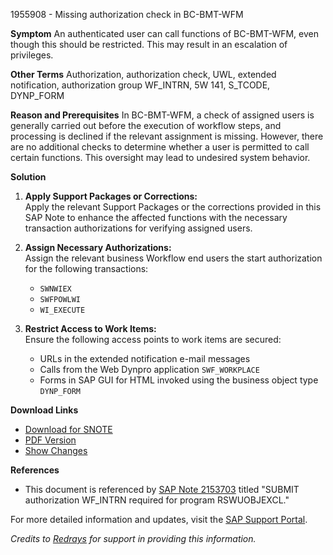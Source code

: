 1955908 - Missing authorization check in BC-BMT-WFM

**Symptom**
An authenticated user can call functions of BC-BMT-WFM, even though this should be restricted. This may result in an escalation of privileges.

**Other Terms**
Authorization, authorization check, UWL, extended notification, authorization group WF_INTRN, 5W 141, S_TCODE, DYNP_FORM

**Reason and Prerequisites**
In BC-BMT-WFM, a check of assigned users is generally carried out before the execution of workflow steps, and processing is declined if the relevant assignment is missing. However, there are no additional checks to determine whether a user is permitted to call certain functions. This oversight may lead to undesired system behavior.

**Solution**
1. **Apply Support Packages or Corrections:**  
   Apply the relevant Support Packages or the corrections provided in this SAP Note to enhance the affected functions with the necessary transaction authorizations for verifying assigned users.

2. **Assign Necessary Authorizations:**  
   Assign the relevant business Workflow end users the start authorization for the following transactions:
   - `SWNWIEX`
   - `SWFPOWLWI`
   - `WI_EXECUTE`

3. **Restrict Access to Work Items:**  
   Ensure the following access points to work items are secured:
   - URLs in the extended notification e-mail messages
   - Calls from the Web Dynpro application `SWF_WORKPLACE`
   - Forms in SAP GUI for HTML invoked using the business object type `DYNP_FORM`

**Download Links**
- [Download for SNOTE](https://notesdownloads.sap.com/note/0040000011545952017)
- [PDF Version](https://me.sap.com/sap/support/sfm/notes/print/0001955908?language=en-US&token=4A28837F1DC8877DE9C5B196BE0F19BC)
- [Show Changes](https://me.sap.com/notesLatestChanges/0001955908/E/diff)

**References**
- This document is referenced by [SAP Note 2153703](https://me.sap.com/notes/2153703) titled "SUBMIT authorization WF_INTRN required for program RSWUOBJEXCL."

For more detailed information and updates, visit the [SAP Support Portal](https://me.sap.com/).

*Credits to [Redrays](https://redrays.io) for support in providing this information.*